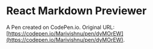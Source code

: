 # React Markdown Previewer

A Pen created on CodePen.io. Original URL: [https://codepen.io/Marivishnu/pen/dyMOrEW](https://codepen.io/Marivishnu/pen/dyMOrEW).


